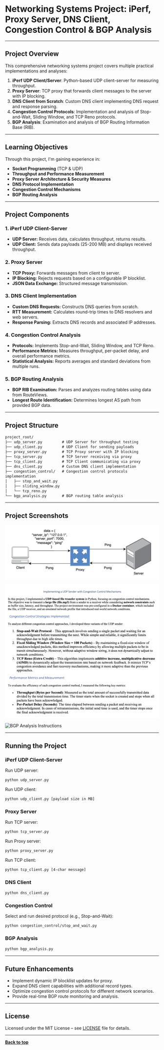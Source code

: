 # Networking Systems Project: iPerf, Proxy Server, DNS Client, Congestion Control & BGP Analysis

---

## Project Overview

This comprehensive networking systems project covers multiple practical implementations and analyses:

1. **iPerf UDP Client/Server**: Python-based UDP client-server for measuring throughput.
2. **Proxy Server**: TCP proxy that forwards client messages to the server with IP blocking.
3. **DNS Client from Scratch**: Custom DNS client implementing DNS request and response parsing.
4. **Congestion Control Protocols**: Implementation and analysis of Stop-and-Wait, Sliding Window, and TCP Reno protocols.
5. **BGP Analysis**: Examination and analysis of BGP Routing Information Base (RIB).

---

## Learning Objectives

Through this project, I'm gaining experience in:

- **Socket Programming** (TCP & UDP)
- **Throughput and Performance Measurement**
- **Proxy Server Architecture & Security Measures**
- **DNS Protocol Implementation**
- **Congestion Control Mechanisms**
- **BGP Routing Analysis**

---

## Project Components

### 1. iPerf UDP Client-Server
- **UDP Server:** Receives data, calculates throughput, returns results.
- **UDP Client:** Sends data payloads (25-200 MB) and displays received throughput.

### 2. Proxy Server
- **TCP Proxy:** Forwards messages from client to server.
- **IP Blocking:** Rejects requests based on a configurable IP blocklist.
- **JSON Data Exchange:** Structured message transmission.

### 3. DNS Client Implementation
- **Custom DNS Requests:** Constructs DNS queries from scratch.
- **RTT Measurement:** Calculates round-trip times to DNS resolvers and web servers.
- **Response Parsing:** Extracts DNS records and associated IP addresses.

### 4. Congestion Control Analysis
- **Protocols:** Implements Stop-and-Wait, Sliding Window, and TCP Reno.
- **Performance Metrics:** Measures throughput, per-packet delay, and overall performance metrics.
- **Statistical Analysis:** Reports averages and standard deviations from multiple runs.

### 5. BGP Routing Analysis
- **BGP RIB Examination:** Parses and analyzes routing tables using data from RouteViews.
- **Longest Route Identification:** Determines longest AS path from provided BGP data.

---

## Project Structure

```
project_root/
├── udp_server.py         # UDP Server for throughput testing
├── udp_client.py         # UDP Client for sending payloads
├── proxy_server.py       # TCP Proxy server with IP blocking
├── tcp_server.py         # TCP Server receiving via proxy
├── tcp_client.py         # TCP Client communicating via proxy
├── dns_client.py         # Custom DNS client implementation
├── congestion_control/   # Congestion control protocols implementation
│   ├── stop_and_wait.py
│   ├── sliding_window.py
│   └── tcp_reno.py
└── bgp_analysis.py       # BGP routing table analysis
```

---

## Project Screenshots

![DNS Client Instructions](images/dns_client_instructions.png)

![Congestion Control Instructions](images/congestion_control_instructions.png)

![BGP Analysis Instructions](images/bgp_analysis_instructions.png)

---

## Running the Project

### iPerf UDP Client-Server
Run UDP server:
```bash
python udp_server.py
```
Run UDP client:
```bash
python udp_client.py [payload size in MB]
```

### Proxy Server
Run TCP server:
```bash
python tcp_server.py
```
Run Proxy server:
```bash
python proxy_server.py
```
Run TCP client:
```bash
python tcp_client.py [4-char message]
```

### DNS Client
```bash
python dns_client.py
```

### Congestion Control
Select and run desired protocol (e.g., Stop-and-Wait):
```bash
python congestion_control/stop_and_wait.py
```

### BGP Analysis
```bash
python bgp_analysis.py
```

---

## Future Enhancements

- Implement dynamic IP blocklist updates for proxy.
- Expand DNS client capabilities with additional record types.
- Optimize congestion control protocols for different network scenarios.
- Provide real-time BGP route monitoring and analysis.

---

## License

Licensed under the MIT License – see [LICENSE](LICENSE) file for details.

---

**[Back to top](#networking-systems-project-iperf-proxy-server-dns-client-congestion-control--bgp-analysis)**

